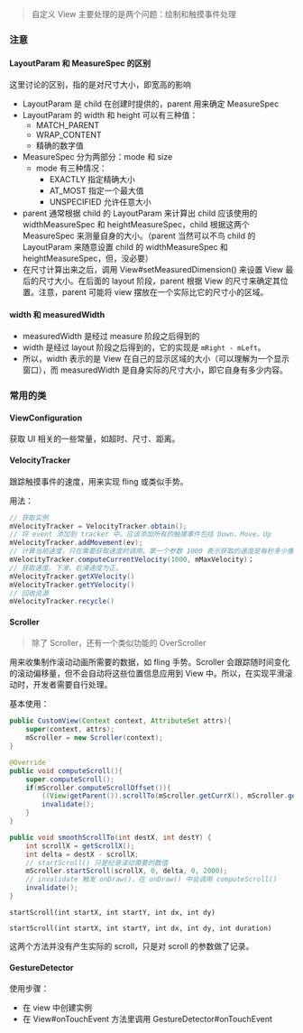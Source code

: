 > 自定义 View 主要处理的是两个问题：绘制和触摸事件处理



### 注意

#### LayoutParam 和 MeasureSpec 的区别

这里讨论的区别，指的是对尺寸大小，即宽高的影响

* LayoutParam 是 child 在创建时提供的，parent 用来确定 MeasureSpec
* LayoutParam 的 width 和 height 可以有三种值：
  * MATCH_PARENT
  * WRAP_CONTENT
  * 精确的数字值
* MeasureSpec 分为两部分：mode 和 size
  * mode 有三种情况：
    * EXACTLY 指定精确大小
    * AT_MOST 指定一个最大值
    * UNSPECIFIED 允许任意大小
* parent 通常根据 child 的 LayoutParam 来计算出 child 应该使用的 widthMeasureSpec 和 heightMeasureSpec，child 根据这两个 MeasureSpec 来测量自身的大小。（parent 当然可以不鸟 child 的 LayoutParam 来随意设置 child 的 widthMeasureSpec 和 heightMeasureSpec，但，没必要）
* 在尺寸计算出来之后，调用 View#setMeasuredDimension() 来设置 View 最后的尺寸大小。在后面的 layout 阶段，parent 根据 View 的尺寸来确定其位置。注意，parent 可能将 view 摆放在一个实际比它的尺寸小的区域。



#### width 和 measuredWidth

* measuredWidth 是经过 measure 阶段之后得到的
* width 是经过 layout 阶段之后得到的，它的实现是 `mRight - mLeft`。
* 所以，width 表示的是 View 在自己的显示区域的大小（可以理解为一个显示窗口），而 measuredWidth 是自身实际的尺寸大小，即它自身有多少内容。







### 常用的类

#### ViewConfiguration

获取 UI 相关的一些常量，如超时、尺寸、距离。



#### VelocityTracker

跟踪触摸事件的速度，用来实现 fling 或类似手势。

用法：

```java
// 获取实例
mVelocityTracker = VelocityTracker.obtain();
// 将 event 添加到 tracker 中。应该添加所有的触摸事件包括 Down、Move、Up
mVelocityTracker.addMovement(ev);
// 计算当前速度，只在需要获取速度时调用。第一个参数 1000 表示获取的速度是每秒多少像素，第二个参数表示允许的最大速度。
mVelocityTracker.computeCurrentVelocity(1000, mMaxVelocity)；
// 获取速度。下滑、右滑速度为正。
mVelocityTracker.getXVelocity()
mVelocityTracker.getYVelocity()
// 回收资源
mVelocityTracker.recycle()
```



#### Scroller

> 除了 Scroller，还有一个类似功能的 OverScroller 

用来收集制作滚动动画所需要的数据，如 fling 手势。Scroller 会跟踪随时间变化的滚动偏移量，但不会自动将这些位置信息应用到 View 中。所以，在实现平滑滚动时，开发者需要自行处理。

基本使用：

```java
public CustomView(Context context, AttributeSet attrs){
    super(context, attrs);
    mScroller = new Scroller(context);
}

@Override
public void computeScroll(){
    super.computeScroll();
    if(mScroller.computeScrollOffset()){
        ((View)getParent()).scrollTo(mScroller.getCurrX(), mScroller.getCurrY());
        invalidate();
    }
}

public void smoothScrollTo(int destX, int destY) {
    int scrollX = getScrollX();
    int delta = destX - scrollX;
    // startScroll() 只是纪录滚动需要的数值
    mScroller.startScroll(scrollX, 0, delta, 0, 2000);
    // invalidate 触发 onDraw()，在 onDraw() 中会调用 computeScroll()
    invalidate();
}
```

`startScroll(int startX, int startY, int dx, int dy)`

`startScroll(int startX, int startY, int dx, int dy, int duration)`

 这两个方法并没有产生实际的 scroll，只是对 scroll 的参数做了记录。



#### GestureDetector

使用步骤：

* 在 view 中创建实例
* 在 View#onTouchEvent 方法里调用 GestureDetector#onTouchEvent 